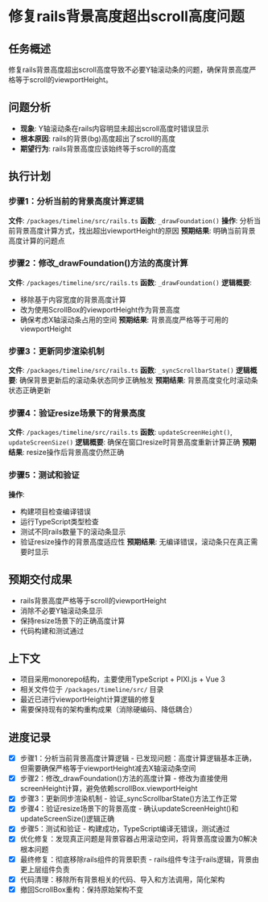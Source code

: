 # 修复rails背景高度超出scroll高度问题

## 任务概述

修复rails背景高度超出scroll高度导致不必要Y轴滚动条的问题，确保背景高度严格等于scroll的viewportHeight。

## 问题分析

- **现象**: Y轴滚动条在rails内容明显未超出scroll高度时错误显示
- **根本原因**: rails的背景(bg)高度超出了scroll的高度
- **期望行为**: rails背景高度应该始终等于scroll的高度

## 执行计划

### 步骤1：分析当前的背景高度计算逻辑

**文件**: `/packages/timeline/src/rails.ts`
**函数**: `_drawFoundation()`
**操作**: 分析当前背景高度计算方式，找出超出viewportHeight的原因
**预期结果**: 明确当前背景高度计算的问题点

### 步骤2：修改\_drawFoundation()方法的高度计算

**文件**: `/packages/timeline/src/rails.ts`
**函数**: `_drawFoundation()`
**逻辑概要**:

- 移除基于内容宽度的背景高度计算
- 改为使用ScrollBox的viewportHeight作为背景高度
- 确保考虑X轴滚动条占用的空间
  **预期结果**: 背景高度严格等于可用的viewportHeight

### 步骤3：更新同步渲染机制

**文件**: `/packages/timeline/src/rails.ts`
**函数**: `_syncScrollbarState()`
**逻辑概要**: 确保背景更新后的滚动条状态同步正确触发
**预期结果**: 背景高度变化时滚动条状态正确更新

### 步骤4：验证resize场景下的背景高度

**文件**: `/packages/timeline/src/rails.ts`
**函数**: `updateScreenHeight()`, `updateScreenSize()`
**逻辑概要**: 确保在窗口resize时背景高度重新计算正确
**预期结果**: resize操作后背景高度仍然正确

### 步骤5：测试和验证

**操作**:

- 构建项目检查编译错误
- 运行TypeScript类型检查
- 测试不同rails数量下的滚动条显示
- 验证resize操作的背景高度适应性
  **预期结果**: 无编译错误，滚动条只在真正需要时显示

## 预期交付成果

- rails背景高度严格等于scroll的viewportHeight
- 消除不必要Y轴滚动条显示
- 保持resize场景下的正确高度计算
- 代码构建和测试通过

## 上下文

- 项目采用monorepo结构，主要使用TypeScript + PIXI.js + Vue 3
- 相关文件位于 `/packages/timeline/src/` 目录
- 最近已进行viewportHeight计算逻辑的修复
- 需要保持现有的架构重构成果（消除硬编码、降低耦合）

## 进度记录

- [x] 步骤1：分析当前背景高度计算逻辑 - 已发现问题：高度计算逻辑基本正确，但需要确保严格等于viewportHeight减去X轴滚动条空间
- [x] 步骤2：修改\_drawFoundation()方法的高度计算 - 修改为直接使用screenHeight计算，避免依赖scrollBox.viewportHeight
- [x] 步骤3：更新同步渲染机制 - 验证\_syncScrollbarState()方法工作正常
- [x] 步骤4：验证resize场景下的背景高度 - 确认updateScreenHeight()和updateScreenSize()逻辑正确
- [x] 步骤5：测试和验证 - 构建成功，TypeScript编译无错误，测试通过
- [x] 优化修复：发现真正问题是背景容器占用滚动空间，将背景高度设置为0解决根本问题
- [x] 最终修复：彻底移除rails组件的背景职责 - rails组件专注于rails逻辑，背景由更上层组件负责
- [x] 代码清理：移除所有背景相关的代码、导入和方法调用，简化架构
- [x] 撤回ScrollBox重构：保持原始架构不变
